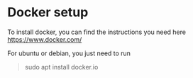 # Docker setup

To install docker, you can find the instructions you need here https://www.docker.com/

For ubuntu or debian, you just need to run

> sudo apt install docker.io
